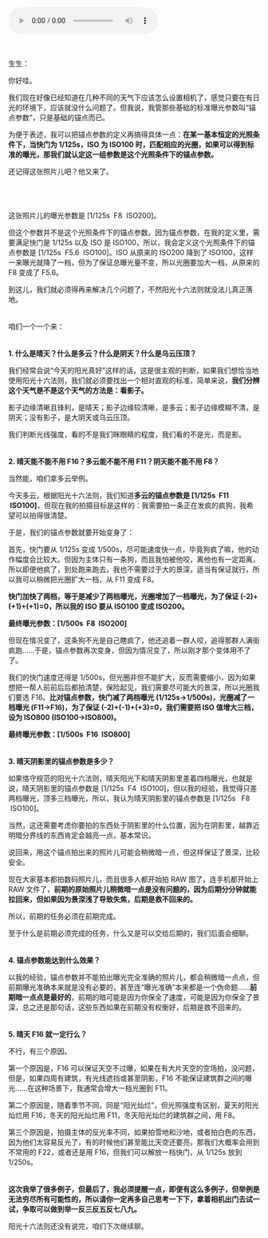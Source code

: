 <audio title="第十封信 _ 阳光之下没什么新鲜事儿（中）" src="https://static001.geekbang.org/resource/audio/48/74/487f5c9caac16a2a2e95a97a94e7aa74.mp3" controls="controls"></audio> 
<p><a href="http://time.geekbang.org/column/article/471610"><img src="https://static001.geekbang.org/resource/image/76/64/76eea6129bc4c0463b2fac46a11c9e64.jpg?wh=750x360" alt=""></a><br>
<a href="http://time.geekbang.org/column/article/472859"><img src="https://static001.geekbang.org/resource/image/98/60/9874db7d21654d509dee386c3a2b8d60.jpg?wh=750x360" alt=""></a><br>
<a href="http://time.geekbang.org/column/article/475075"><img src="https://static001.geekbang.org/resource/image/33/3b/339167a9446f707d4301d3095638a83b.jpg?wh=750x360" alt=""></a></p><p><strong>　</strong><br>
生生：</p><p>你好哇。</p><p>我们现在好像已经知道在几种不同的天气下应该怎么设置相机了，感觉只要在有日光的环境下，应该就没什么问题了。但我说，我管那些基础的标准曝光参数叫“锚点参数”，只是基础的锚点而已。</p><p>为便于表述，我可以把锚点参数的定义再搞得具体一点：<strong>在某一基本恒定的光照条件下，当快门为 1/125s，ISO 为 ISO100 时，匹配相应的光圈，如果可以得到标准的曝光，那我们就认定这一组参数是这个光照条件下的锚点参数。</strong></p><p>还记得这张照片儿吧？他又来了。<br>
<strong>　</strong></p><p><img src="https://static001.geekbang.org/resource/image/77/65/77cc4025a9022dcb66693164602a7065.jpg?wh=1920x1281" alt=""></p><p><strong>　</strong><br>
这张照片儿的曝光参数是 [1/125s &nbsp;F8 &nbsp;ISO200]。</p><p>但这个参数并不是这个光照条件下的锚点参数。因为锚点参数，在我的定义里，需要满足快门是 1/125s 以及 ISO 是 ISO100，所以，我会定义这个光照条件下的锚点参数是 [1/125s &nbsp;F5.6 &nbsp;ISO100]。ISO 从原来的 ISO200 降到了 ISO100，这样一来曝光就降了一档，但为了保证总曝光量不变，所以光圈要加大一档，从原来的 F8 变成了 F5.6。</p><p>到这儿，我们就必须得再来解决几个问题了，不然阳光十六法则就没法儿真正落地。</p><p><strong>　</strong><br>
咱们一个一个来：</p><p><strong>　</strong><br>
<strong>1. 什么是晴天？什么是多云？什么是阴天？什么是乌云压顶？</strong></p><p>我们经常会说“今天的阳光真好”这样的话，这是很主观的判断，如果我们想恰当地使用阳光十六法则，我们就必须要找出一个相对直观的标准，简单来说，<strong>我们分辨这个天气是不是这个天气的方法是：看影子。</strong></p><!-- [[[read_end]]] --><p>影子边缘清晰且锋利，是晴天；影子边缘较清晰，是多云；影子边缘模糊不清，是阴天；没有影子，是大阴天或乌云压顶。</p><p>我们判断光线强度，看的不是我们眯眼睛的程度，我们看的不是光，而是影。</p><p><strong>　</strong><br>
<strong>2. 晴天能不能不用 F16？多云能不能不用 F11？阴天能不能不用 F8？</strong></p><p>当然能，咱们拿多云举例。</p><p>今天多云，根据阳光十六法则，我们知道<strong>多云的锚点参数是&nbsp;[1/125s &nbsp;F11 &nbsp;ISO100]</strong>，但现在我的拍摄目标是这样的：我需要拍一条正在发疯的疯狗，我希望可以拍得很清楚。</p><p>于是，我们的锚点参数就要开始变身了：</p><p>首先，快门要从 1/125s 变成 1/500s，尽可能速度快一点，毕竟狗疯了嘛，他的动作幅度会比较大。但因为主体只有一条狗，而且我怕被他咬，离他也有一定距离，所以即便他疯了，到处跑来跑去，我也不需要过于大的景深，适当有保证就行，所以我可以稍微把光圈扩大一档，从 F11 变成 F8。</p><p><strong>快门加快了两档，等于是减少了两档曝光，光圈增加了一档曝光，为了保证&nbsp;(-2)+(+1)+(+1)=0，所以我的 ISO 要从 ISO100 变成 ISO200。</strong></p><p><strong>最终曝光参数：[1/500s &nbsp;F8&nbsp; ISO200]</strong></p><p>但现在情况变了，这条狗不光是自己瞎疯了，他还追着一群人咬，追得那群人满街疯跑……于是，锚点参数再次变身，但因为情况变了，所以刚才那个变体用不了了。</p><p>我们的快门速度还得是 1/500s，但光圈非但不能扩大，反而需要缩小，因为如果想把一帮人前前后后都拍清楚，保险起见，我们需要尽可能大的景深，所以光圈我们要选 F16。<strong>比对锚点参数，快门减了两档曝光 (1/125s→1/500s)，光圈减了一档曝光 (F11→F16)，为了保证 (-2)+(-1)+(+3)=0，我们需要把 ISO 值增大三档，设为 ISO800 (ISO100→ISO800)。</strong></p><p><strong>最终曝光参数：[1/500s&nbsp;&nbsp;F16&nbsp; ISO800]</strong></p><p><strong>　</strong><br>
<strong>3. 晴天阴影里的锚点参数是多少？</strong></p><p>如果恪守规范的阳光十六法则，晴天阳光下和晴天阴影里差着四档曝光，也就是说，晴天阴影里的锚点参数是 [1/125s &nbsp;F4 &nbsp;ISO100]，但以我的经验，我觉得只差两档曝光，顶多三档曝光，所以，我认为晴天阴影里的锚点参数是 [1/125s &nbsp; F8 &nbsp;ISO100]。</p><p>当然，这还需要考虑你要拍的东西处于阴影里的什么位置，因为在阴影里，越靠近明暗分界线的东西肯定会越亮一点，基本常识。</p><p>说回来，用这个锚点拍出来的照片儿可能会稍微暗一点，但这样保证了景深，比较安全。</p><p>现在大家基本都拍数码照片儿，而且很多人都开始拍 RAW 图了，连手机都开始上 RAW 文件了，<strong>前期的原始照片儿稍微暗一点是没有问题的，因为后期分分钟就能拉回来，但如果因为景深浅了导致失焦，后期是救不回来的。</strong></p><p>所以，前期的任务必须在前期完成。</p><p>至于什么是前期必须完成的任务，什么又是可以交给后期的，我们后面会细聊。</p><p><strong>　</strong><br>
<strong>4. 锚点参数能达到什么效果？</strong></p><p>以我的经验，锚点参数并不能拍出曝光完全准确的照片儿，都会稍微暗一点点，但前期曝光准确本来就是没有必要的，甚至连“曝光准确”本来都是一个伪命题……<strong>前期暗一点点是最好的</strong>，前期的暗可能是因为你保全了速度，可能是因为你保全了景深，总之还是那句话，这些东西如果在前期没有权衡好，后期是救不回来的。</p><p><strong>　</strong><br>
<strong>5. 晴天 F16 就一定行么？</strong></p><p>不行，有三个原因。</p><p>第一个原因是，F16 可以保证天空不过曝，如果在有大片天空的空场拍，没问题，但是，如果四周有建筑，有光线遮挡或甚至阴影，F16 不能保证建筑群之间的曝光……在这种场景下，我通常会增大一档光圈到 F11。</p><p>第二个原因是，随着季节不同，同是“阳光灿烂”，但光照强度有区别，夏天的阳光灿烂用 F16，冬天的阳光灿烂用 F11，冬天阳光灿烂的建筑群之间，用 F8。</p><p>第三个原因是，拍摄主体的反光率不同，如果拍雪地和沙地，或者拍白色的东西，因为他们太容易反光了，有的时候他们甚至能比天空还要亮，那我们大概率会用到不常用的 F22，或者还是用 F16，但我们可以解放一档快门，从 1/125s 放到 1/250s。</p><p><strong>　</strong><br>
<strong>这次我举了很多例子，但最后了，我必须提醒一点，即便有这么多例子，但举例是无法穷尽所有可能性的，所以请你一定再多自己思考一下下，拿着相机出门去试一试，争取可以做到举一反三反五反七八九。</strong></p><p>阳光十六法则还没有说完，咱们下次继续聊。</p>